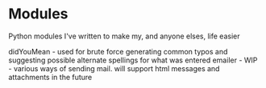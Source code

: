 Modules
=======

Python modules I've written to make my, and anyone elses, life easier

didYouMean - used for brute force generating common typos and
        suggesting possible alternate spellings for what was entered
emailer - WIP - various ways of sending mail. will support html
        messages and attachments in the future
